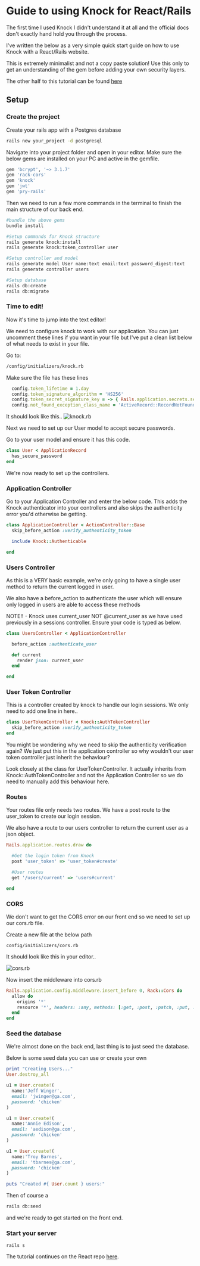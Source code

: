 # Guide to using Knock for React/Rails

The first time I used Knock I didn't understand it at all and the official docs don't exactly hand hold you through the process.

I've written the below as a very simple quick start guide on how to use Knock with a React/Rails website.

This is extremely minimalist and not a copy paste solution! Use this only to get an understanding of the gem before adding your own security layers.

The other half to this tutorial can be found [here](https://github.com/Chris-Stevenson-Git/Knock-Example-React)

## Setup

### Create the project
Create your rails app with a Postgres database

```bash
rails new your_project -d postgresql
```
Navigate into your project folder and open in your editor. Make sure the below gems are installed on your PC and active in the gemfile.
```ruby
gem 'bcrypt', '~> 3.1.7'
gem 'rack-cors'
gem 'knock'
gem 'jwt'
gem 'pry-rails'
```

Then we need to run a few more commands in the terminal to finish the main structure of our back end.

```bash
#bundle the above gems
bundle install

#Setup commands for Knock structure
rails generate knock:install
rails generate knock:token_controller user

#Setup controller and model
rails generate model User name:text email:text password_digest:text
rails generate controller users

#Setup database
rails db:create
rails db:migrate
```

### Time to edit!
Now it's time to jump into the text editor!

We need to configure knock to work with our application. You can just uncomment these lines if you want in your file but I've put a clean list below of what needs to exist in your file.

Go to:
```bash
/config/initializers/knock.rb
```
Make sure the file has these lines
```rb
  config.token_lifetime = 1.day
  config.token_signature_algorithm = 'HS256'
  config.token_secret_signature_key = -> { Rails.application.secrets.secret_key_base }
  config.not_found_exception_class_name = 'ActiveRecord::RecordNotFound'
```
It should look like this..
![knock.rb](https://i.imgur.com/4LNowkb.png)

Next we need to set up our User model to accept secure passwords.

Go to your user model and ensure it has this code.
```rb
class User < ApplicationRecord
  has_secure_password
end
```
We're now ready to set up the controllers.

### Application Controller

Go to your Application Controller and enter the below code.
This adds the Knock authenticator into your controllers and also skips the authenticity error you'd otherwise be getting.

```rb
class ApplicationController < ActionController::Base
  skip_before_action :verify_authenticity_token

  include Knock::Authenticable

end
```

### Users Controller
As this is a VERY basic example, we're only going to have a single user method to return the current logged in user.

We also have a before_action to authenticate the user which will ensure only logged in users are able to access these methods

NOTE!! - Knock uses current_user NOT @current_user as we have used previously in a sessions controller. Ensure your code is typed as below.

```rb
class UsersController < ApplicationController

  before_action :authenticate_user

  def current
    render json: current_user
  end

end
```

### User Token Controller
This is a controller created by knock to handle our login sessions. We only need to add one line in here..
```rb
class UserTokenController < Knock::AuthTokenController
  skip_before_action :verify_authenticity_token
end
```

You might be wondering why we need to skip the authenticity verification again? We just put this in the application controller so why wouldn't our user token controller just inherit the behaviour?

Look closely at the class for UserTokenController. It actually inherits from Knock::AuthTokenController and not the Application Controller so we do need to manually add this behaviour here.


### Routes
Your routes file only needs two routes. We have a post route to the user_token to create our login session.

We also have a route to our users controller to return the current user as a json object.

```rb
Rails.application.routes.draw do

  #Get the login token from Knock
  post 'user_token' => 'user_token#create'

  #User routes
  get '/users/current' => 'users#current'

end
```

### CORS
We don't want to get the CORS error on our front end so we need to set up our cors.rb file.

Create a new file at the below path
```
config/initializers/cors.rb
```
It should look like this in your editor..

![cors.rb](https://i.imgur.com/xN1T7oD.png)

Now insert the middleware into cors.rb
```rb
Rails.application.config.middleware.insert_before 0, Rack::Cors do
  allow do
    origins '*'
    resource '*', headers: :any, methods: [:get, :post, :patch, :put, :delete]
  end
end
```

### Seed the database
We're almost done on the back end, last thing is to just seed the database.

Below is some seed data you can use or create your own
```rb
print "Creating Users..."
User.destroy_all

u1 = User.create!(
  name:'Jeff Winger',
  email: 'jwinger@ga.com',
  password: 'chicken'
)

u1 = User.create!(
  name:'Annie Edison',
  email: 'aedison@ga.com',
  password: 'chicken'
)

u1 = User.create!(
  name:'Troy Barnes',
  email: 'tbarnes@ga.com',
  password: 'chicken'
)

puts "Created #{ User.count } users:"
```

Then of course a
```bash
rails db:seed
```
and we're ready to get started on the front end.

### Start your server
```
rails s
```

The tutorial continues on the React repo [here](https://github.com/Chris-Stevenson-Git/Knock-Example-React).
